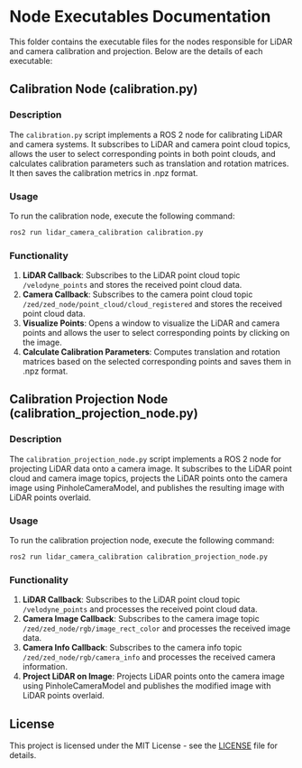# Node Executables Documentation

This folder contains the executable files for the nodes responsible for LiDAR and camera calibration and projection. Below are the details of each executable:

## Calibration Node (calibration.py)

### Description

The `calibration.py` script implements a ROS 2 node for calibrating LiDAR and camera systems. It subscribes to LiDAR and camera point cloud topics, allows the user to select corresponding points in both point clouds, and calculates calibration parameters such as translation and rotation matrices. It then saves the calibration metrics in .npz format.

### Usage

To run the calibration node, execute the following command:

```bash
ros2 run lidar_camera_calibration calibration.py
```

### Functionality

1. **LiDAR Callback**: Subscribes to the LiDAR point cloud topic `/velodyne_points` and stores the received point cloud data.
2. **Camera Callback**: Subscribes to the camera point cloud topic `/zed/zed_node/point_cloud/cloud_registered` and stores the received point cloud data.
3. **Visualize Points**: Opens a window to visualize the LiDAR and camera points and allows the user to select corresponding points by clicking on the image.
4. **Calculate Calibration Parameters**: Computes translation and rotation matrices based on the selected corresponding points and saves them in .npz format.

## Calibration Projection Node (calibration_projection_node.py)

### Description

The `calibration_projection_node.py` script implements a ROS 2 node for projecting LiDAR data onto a camera image. It subscribes to the LiDAR point cloud and camera image topics, projects the LiDAR points onto the camera image using PinholeCameraModel, and publishes the resulting image with LiDAR points overlaid.

### Usage

To run the calibration projection node, execute the following command:

```bash
ros2 run lidar_camera_calibration calibration_projection_node.py
```

### Functionality

1. **LiDAR Callback**: Subscribes to the LiDAR point cloud topic `/velodyne_points` and processes the received point cloud data.
2. **Camera Image Callback**: Subscribes to the camera image topic `/zed/zed_node/rgb/image_rect_color` and processes the received image data.
3. **Camera Info Callback**: Subscribes to the camera info topic `/zed/zed_node/rgb/camera_info` and processes the received camera information.
4. **Project LiDAR on Image**: Projects LiDAR points onto the camera image using PinholeCameraModel and publishes the modified image with LiDAR points overlaid.

## License

This project is licensed under the MIT License - see the [LICENSE](../LICENSE) file for details.
